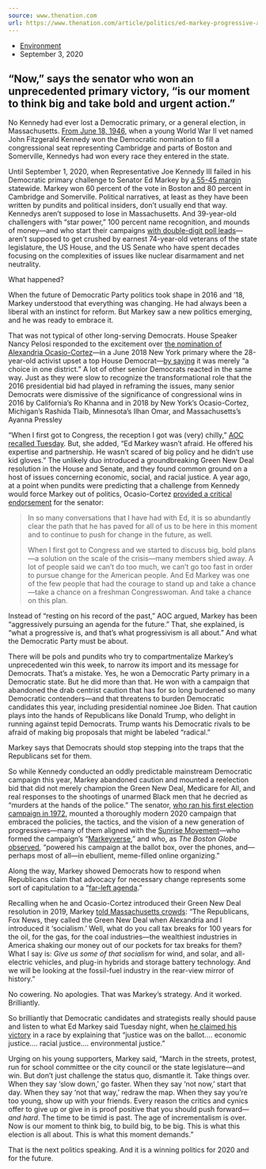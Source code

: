 ```yaml
---
source: www.thenation.com
url: https://www.thenation.com/article/politics/ed-markey-progressive-aoc/
---
```


-   [Environment](https://www.thenation.com/subject/environment/)
-   September 3, 2020

## “Now,” says the senator who won an unprecedented primary victory, “is our moment to think big and take bold and urgent action.”

No Kennedy had ever lost a Democratic primary, or a general election, in Massachusetts. [From June 18, 1946](https://historical.ha.com/itm/political/john-f-kennedy-congressional-campaign-card-1946/a/6106-38006.s), when a young World War II vet named John Fitzgerald Kennedy won the Democratic nomination to fill a congressional seat representing Cambridge and parts of Boston and Somerville, Kennedys had won every race they entered in the state.

Until September 1, 2020, when Representative Joe Kennedy III failed in his Democratic primary challenge to Senator Ed Markey by [a 55-45 margin](https://www.wbur.org/news/2020/09/01/ed-markey-beats-joe-kennedy) statewide. Markey won 60 percent of the vote in Boston and 80 percent in Cambridge and Somerville. Political narratives, at least as they have been written by pundits and political insiders, don’t usually end that way. Kennedys aren’t supposed to lose in Massachusetts. And 39-year-old challengers with “star power,” 100 percent name recognition, and mounds of money—and who start their campaigns [with double-digit poll leads](https://thehill.com/homenews/campaign/514702-how-markey-took-down-a-kennedy)—aren’t supposed to get crushed by earnest 74-year-old veterans of the state legislature, the US House, and the US Senate who have spent decades focusing on the complexities of issues like nuclear disarmament and net neutrality.

What happened?

When the future of Democratic Party politics took shape in 2016 and ’18, Markey understood that everything was changing. He had always been a liberal with an instinct for reform. But Markey saw a new politics emerging, and he was ready to embrace it.

That was not typical of other long-serving Democrats. House Speaker Nancy Pelosi responded to the excitement over [the nomination of Alexandria Ocasio-Cortez](https://www.thenation.com/article/archive/the-alexandria-ocasio-cortez-effect/)—in a June 2018 New York primary where the 28-year-old activist upset a top House Democrat—[by saying](https://www.cnn.com/2018/06/27/politics/nancy-pelosi-crowley-loss-reaction/index.html) it was merely “a choice in one district.” A lot of other senior Democrats reacted in the same way. Just as they were slow to recognize the transformational role that the 2016 presidential bid had played in reframing the issues, many senior Democrats were dismissive of the significance of congressional wins in 2016 by California’s Ro Khanna and in 2018 by New York’s Ocasio-Cortez, Michigan’s Rashida Tlaib, Minnesota’s Ilhan Omar, and Massachusetts’s Ayanna Pressley

“When I first got to Congress, the reception I got was (very) chilly,” [AOC recalled Tuesday](https://twitter.com/AOC/status/1300986944680329217). But, she added, “Ed Markey wasn’t afraid. He offered his expertise and partnership. He wasn’t scared of big policy and he didn’t use kid gloves.” The unlikely duo introduced a groundbreaking Green New Deal resolution in the House and Senate, and they found common ground on a host of issues concerning economic, social, and racial justice. A year ago, at a point when pundits were predicting that a challenge from Kennedy would force Markey out of politics, Ocasio-Cortez [provided a critical endorsement](https://www.youtube.com/watch?v=hiskvyBkU4s) for the senator:

> In so many conversations that I have had with Ed, it is so abundantly clear the path that he has paved for all of us to be here in this moment and to continue to push for change in the future, as well.
> 
> When I first got to Congress and we started to discuss big, bold plans—a solution on the scale of the crisis—many members shied away. A lot of people said we can’t do too much, we can’t go too fast in order to pursue change for the American people. And Ed Markey was one of the few people that had the courage to stand up and take a chance—take a chance on a freshman Congresswoman. And take a chance on this plan.

Instead of “resting on his record of the past,” AOC argued, Markey has been “aggressively pursuing an agenda for the future.” That, she explained, is “what a progressive is, and that’s what progressivism is all about.” And what the Democratic Party must be about.

There will be pols and pundits who try to compartmentalize Markey’s unprecedented win this week, to narrow its import and its message for Democrats. That’s a mistake. Yes, he won a Democratic Party primary in a Democratic state. But he did more than that. He won with a campaign that abandoned the drab centrist caution that has for so long burdened so many Democratic contenders—and that threatens to burden Democratic candidates this year, including presidential nominee Joe Biden. That caution plays into the hands of Republicans like Donald Trump, who delight in running against tepid Democrats. Trump wants his Democratic rivals to be afraid of making big proposals that might be labeled “radical.”

Markey says that Democrats should stop stepping into the traps that the Republicans set for them.

So while Kennedy conducted an oddly predictable mainstream Democratic campaign this year, Markey abandoned caution and mounted a reelection bid that did not merely champion the Green New Deal, Medicare for All, and real responses to the shootings of unarmed Black men that he decried as “murders at the hands of the police.” The senator, [who ran his first election campaign in 1972](https://bioguideretro.congress.gov/Home/MemberDetails?memIndex=m000133), mounted a thoroughly modern 2020 campaign that embraced the policies, the tactics, and the vision of a new generation of progressives—many of them aligned with the [Sunrise Movement](https://www.sunrisemovement.org/markey)—who formed the campaign’s “[Markeyverse](https://harvardpolitics.com/culture/welcome-to-the-markeyverse/),” and who, as _The Boston Globe_ [observed](https://www.boston.com/news/politics/2020/09/02/ed-markey-senate-primary-victory-speech), “powered his campaign at the ballot box, over the phones, and—perhaps most of all—in ebullient, meme-filled online organizing.”

Along the way, Markey showed Democrats how to respond when Republicans claim that advocacy for necessary change represents some sort of capitulation to a “[far-left agenda](https://www.thenation.com/article/politics/republican-convention-socialism/).”

Recalling when he and Ocasio-Cortez introduced their Green New Deal resolution in 2019, Markey [told Massachusetts crowds](https://twitter.com/EdMarkey/status/1297224554834800643): “The Republicans, Fox News, they called the Green New Deal when Alexandria and I introduced it ‘socialism.’ Well, what do you call tax breaks for 100 years for the oil, for the gas, for the coal industries—the wealthiest industries in America shaking our money out of our pockets for tax breaks for them? What I say is: _Give us some of that socialism_ for wind, and solar, and all-electric vehicles, and plug-in hybrids and storage battery technology. And we will be looking at the fossil-fuel industry in the rear-view mirror of history.”

No cowering. No apologies. That was Markey’s strategy. And it worked. Brilliantly.

So brilliantly that Democratic candidates and strategists really should pause and listen to what Ed Markey said Tuesday night, when [he claimed his victory](https://twitter.com/EdMarkey/status/1300992956422410246) in a race by explaining that “justice was on the ballot.… economic justice.… racial justice.… environmental justice.”

Urging on his young supporters, Markey said, “March in the streets, protest, run for school committee or the city council or the state legislature—and win. But don’t just challenge the status quo, dismantle it. Take things over. When they say ‘slow down,’ go faster. When they say ‘not now,’ start that day. When they say ‘not that way,’ redraw the map. When they say you’re too young, show up with your friends. Every reason the critics and cynics offer to give up or give in is proof positive that you should push forward—_and hard_. The time to be timid is past. The age of incrementalism is over. Now is our moment to think big, to build big, to be big. This is what this election is all about. This is what this moment demands.”

That is the next politics speaking. And it is a winning politics for 2020 and for the future.
